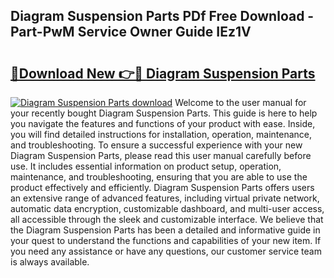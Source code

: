 ## Diagram Suspension Parts PDf Free Download - Part-PwM Service Owner Guide IEz1V

# <h2><a href="http://dfpu5e.blite.top/?on=Diagram+Suspension+Parts">🔗Download New 👉🔴 Diagram Suspension Parts</a></h2>

[![Diagram Suspension Parts download](https://i.imgur.com/lujVjoI.png)](http://dfpu5e.blite.top/?on=Diagram+Suspension+Parts)
Welcome to the user manual for your recently bought Diagram Suspension Parts. This guide is here to help you navigate the features and functions of your product with ease. Inside, you will find detailed instructions for installation, operation, maintenance, and troubleshooting. To ensure a successful experience with your new Diagram Suspension Parts, please read this user manual carefully before use. It includes essential information on product setup, operation, maintenance, and troubleshooting, ensuring that you are able to use the product effectively and efficiently. Diagram Suspension Parts offers users an extensive range of advanced features, including virtual private network, automatic data encryption, customizable dashboard, and multi-user access, all accessible through the sleek and customizable interface. We believe that the Diagram Suspension Parts has been a detailed and informative guide in your quest to understand the functions and capabilities of your new item. If you need any assistance or have any questions, our customer service team is always available.

